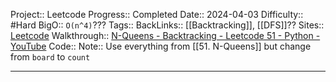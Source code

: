 Project:: Leetcode
Progress:: Completed
Date:: 2024-04-03
Difficulty:: #Hard 
BigO:: `O(n^4)`???
Tags:: 
BackLinks:: [[Backtracking]], [[DFS]]??
Sites:: [Leetcode](https://leetcode.com/problems/n-queens-ii/description/)
Walkthrough:: [N-Queens - Backtracking - Leetcode 51 - Python - YouTube](www.youtube.com/watch?v=Ph95IHmRp5M)
Code:: 
Note:: Use everything from [[51. N-Queens]] but change from `board` to `count`

---
